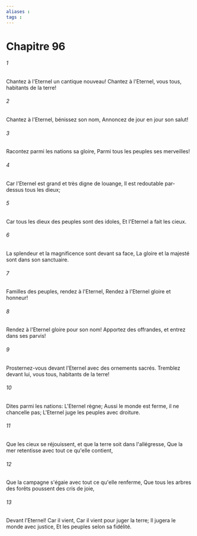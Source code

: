 ```yaml
---
aliases : 
tags : 
---
```


# Chapitre 96

###### 1
Chantez à l'Eternel un cantique nouveau! Chantez à l'Eternel, vous tous, habitants de la terre!
###### 2
Chantez à l'Eternel, bénissez son nom, Annoncez de jour en jour son salut!
###### 3
Racontez parmi les nations sa gloire, Parmi tous les peuples ses merveilles!
###### 4
Car l'Eternel est grand et très digne de louange, Il est redoutable par-dessus tous les dieux;
###### 5
Car tous les dieux des peuples sont des idoles, Et l'Eternel a fait les cieux.
###### 6
La splendeur et la magnificence sont devant sa face, La gloire et la majesté sont dans son sanctuaire.
###### 7
Familles des peuples, rendez à l'Eternel, Rendez à l'Eternel gloire et honneur!
###### 8
Rendez à l'Eternel gloire pour son nom! Apportez des offrandes, et entrez dans ses parvis!
###### 9
Prosternez-vous devant l'Eternel avec des ornements sacrés. Tremblez devant lui, vous tous, habitants de la terre!
###### 10
Dites parmi les nations: L'Eternel règne; Aussi le monde est ferme, il ne chancelle pas; L'Eternel juge les peuples avec droiture.
###### 11
Que les cieux se réjouissent, et que la terre soit dans l'allégresse, Que la mer retentisse avec tout ce qu'elle contient,
###### 12
Que la campagne s'égaie avec tout ce qu'elle renferme, Que tous les arbres des forêts poussent des cris de joie,
###### 13
Devant l'Eternel! Car il vient, Car il vient pour juger la terre; Il jugera le monde avec justice, Et les peuples selon sa fidélité.
